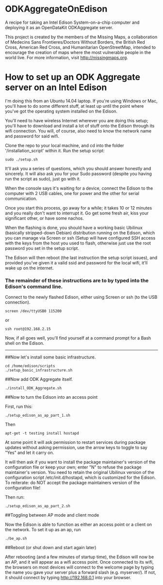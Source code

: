 # ODKAggregateOnEdison
A recipe for taking an Intel Edison System-on-a-chip computer and deploying it as an OpenDataKit ODKAggregate server.

This project is created by the members of the Missing Maps, a collaboration of Medecins Sans Frontieres/Doctors Without Borders, the British Red Cross, American Red Cross, and Humanitarian OpenStreetMap, intended to encourage the creation of maps where the most vulnerable people in the world live.  For more information, visit http://missingmaps.org.  

# How to set up an ODK Aggregate server on an Intel Edison

I'm doing this from an Ubuntu 14.04 laptop.  If you're using Windows or Mac, you'll have to do some different stuff, at least up until the point where you've got the operating system installed on the Edison.

You'll need to have wireless Internet wherever you are doing this setup; you'll have to download and install a lot of stuff onto the Edison through its wifi connection.  You will, of course, also need to know the network name and password for said wifi.  

Clone the repo to your local machine, and cd into the folder '/installation_script' within it.  Run the setup script:

    sudo ./setup.sh

It'll ask you a series of questions, which you should answer honestly and sincerely.  It will also ask you for your Sudo password (despite you having run the script as sudo), just go with it.

When the console says it's waiting for a device, connect the Edison to the computer with 2 USB cables, one for power and the other for serial communication.

Once you start this process, go away for a while; it takes 10 or 12 minutes and you really don't want to interrupt it.  Go get some fresh air, kiss your significant other, or have some nachos.

When the flashing is done, you should have a working basic Ubilinux (basically stripped-down Debian) distribution running on the Edison, which you can manage via Screen or ssh (Setup will have configured SSH access with the keys from the host you used to flash, otherwise just use the root password you set in the setup script.   

The Edison will then reboot (the last instruction the setup script issues), and provided you've given it a valid ssid and password for the local wifi, it'll wake up on the internet.

### The remainder of these instructions are to by typed into the Edison's command line.  

Connect to the newly flashed Edison, either using Screen or ssh (to the USB connection).

    screen /dev/ttyUSB0 115200

or 

    ssh root@192.168.2.15

Now, if all goes well, you'll find yourself at a command prompt for a Bash shell on the Edison.

---

##Now let's install some basic infrastructure.

    cd /home/edison/scripts
    ./setup_basic_infrastructure.sh

##Now add ODK Aggregate itself.

    ./install_ODK_Aggregate.sh

##Now to turn the Edison into an access point

First, run this:

    ./setup_edison_as_ap_part_1.sh

Then

    apt-get -t testing install hostapd

At some point it will ask permission to restart services during package updates without asking permission, use the arrow keys to toggle to say "Yes" and let it carry on.  

It will then ask if you want to install the package maintainer's version of the configuration file or keep your own; enter "N" to refuse the package maintainer's version.  You need to retain the original Ubilinux version of the configuration script /etc/init.d/hostapd, which is customized for the Edison.  To reiterate: do NOT accept the package maintainers version of the configuration file!

Then run:

    ./setup_edison_as_ap_part_2.sh

##Toggling between AP mode and client mode

Now the Edison is able to function as either an access point or a client on the network.  To set it up as an ap, run

    ./be_ap.sh

##Reboot (or shut down and start again later)

After rebooting (and a few minutes of startup time), the Edison will now be an AP, and it will appear as a wifi access point. Once connected to its wifi, the browsers on most devices will connect to the welcome page by typing the name you gave your server plus a forward slash (e.g. myserver/).  If not, it should connect by typing http://192.168.0.1 into your browser.